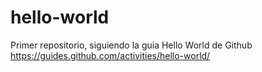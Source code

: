 # hello-world
Primer repositorio, siguiendo la guia Hello World de Github https://guides.github.com/activities/hello-world/
